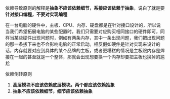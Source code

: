 依赖导致原则的解释是**抽象不应该依赖细节，系接应该依赖于抽象**，说白了就是要**针对接口编程，不要对实现编程**

在一台电脑的硬件中，主板、CPU、内存、硬盘都是在针对接口设计的，所以说当我们希望拓展电脑的某些配置时，我们只需要对应购买相同接口的硬件即可，同样当某些硬件出现问题时，例如有两条内存，其中一条出现问题，我们把出现问题的那一条拔下来也不会影响电脑的正常启动。相反假如硬件是针对实现来设计的话，内存就要对应到具体的某个品牌的主板，或者更糟糕的情况是主板跟内存是焊接在一起的甚至就是一个整体，那就会出现想要换一个内存却要把主板也换掉的尴尬

依赖倒转原则
1. **高层模块不应该依赖底层模块。两个都应该依赖抽象**
2. **抽象不应该依赖细节，细节应该依赖抽象**

